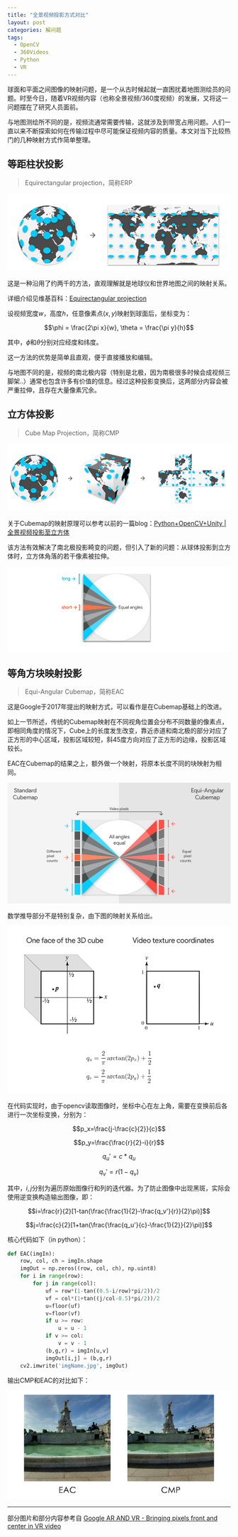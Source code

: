 ```yaml
---
title: "全景视频投影方式对比"
layout: post
categories: 解问题
tags:
  - OpenCV
  - 360Videos
  - Python
  - VR
---
```


球面和平面之间图像的映射问题，是一个从古时候起就一直困扰着地图测绘员的问题。时至今日，随着VR视频内容（也称全景视频/360度视频）的发展，又将这一问题摆在了研究人员面前。

与地图测绘所不同的是，视频流通常需要传输，这就涉及到带宽占用问题。人们一直以来不断探索如何在传输过程中尽可能保证视频内容的质量。本文对当下比较热门的几种映射方式作简单整理。

<!-- more -->

## 等距柱状投影

> Equirectangular projection，简称ERP

![](https://github.com/HusterHope/blogimage/raw/master/20190715-1.png)

这是一种沿用了约两千的方法，直观理解就是地球仪和世界地图之间的映射关系。

详细介绍见维基百科：[Equirectangular projection](<https://en.wikipedia.org/wiki/Equirectangular_projection>)

设视频宽度$w$，高度$h$，任意像素点$(x,y)$映射到球面后，坐标变为：

$$\phi = \frac{2\pi x}{w}, \theta = \frac{\pi y}{h}$$ 

其中，$\phi$和$\theta$分别对应经度和纬度。

这一方法的优势是简单且直观，便于直接播放和编辑。

与地图不同的是，视频的南北极内容（特别是北极，因为南极很多时候会成视频三脚架..）通常也包含许多有价值的信息。经过这种投影变换后，这两部分内容会被严重拉伸，且存在大量像素冗余。

## 立方体投影

> Cube Map Projection，简称CMP

![](https://github.com/HusterHope/blogimage/raw/master/20190715-2.png)

关于Cubemap的映射原理可以参考以前的一篇blog：[Python+OpenCV+Unity | 全景视频投影至立方体](<https://leohope.com/%E8%A7%A3%E9%97%AE%E9%A2%98/2017/12/14/P2Cube/>)

该方法有效解决了南北极投影畸变的问题，但引入了新的问题：从球体投影到立方体时，立方体角落的若干像素被拉伸。

![](https://github.com/HusterHope/blogimage/raw/master/20190715-3.png)

## 等角方块映射投影

> Equi-Angular Cubemap，简称EAC

这是Google于2017年提出的映射方式，可以看作是在Cubemap基础上的改进。

如上一节所述，传统的Cubemap映射在不同视角位置会分布不同数量的像素点，即相同角度的情况下，Cube上的长度发生改变，靠近赤道和南北极的部分对应了正方形的中心区域，投影区域较短，斜45度方向对应了正方形的边缘，投影区域较长。

EAC在Cubemap的结果之上，额外做一个映射，将原本长度不同的块映射为相同。

![](https://github.com/HusterHope/blogimage/raw/master/20190715-4.png)

数学推导部分不是特别复杂，由下图的映射关系给出。

![](https://github.com/HusterHope/blogimage/raw/master/20190715-5.png)

在代码实现时，由于opencv读取图像时，坐标中心在左上角，需要在变换前后各进行一次坐标变换，分别为：

$$p_x=\frac{j-\frac{c}{2}}{c}$$ 

$$p_y=\frac{\frac{r}{2}-i}{r}$$ 

$$q_u' = c*q_u$$ 

$$q_v'=r(1-q_v)$$ 

其中，$i,j$分别为遍历原始图像行和列的迭代器。为了防止图像中出现黑斑，实际会使用逆变换构造输出图像，即：

$$i=\frac{r}{2}[1-tan(\frac{\frac{1}{2}-\frac{q_v'}{r}}{2}\pi)]$$ 

$$j=\frac{c}{2}[1+tan(\frac{\frac{q_u'}{c}-\frac{1}{2}}{2}\pi)]$$ 

核心代码如下（in python）：

```python
def EAC(imgIn):
    row, col, ch = imgIn.shape
    imgOut = np.zeros((row, col, ch), np.uint8)
    for i in range(row):
        for j in range(col):
            uf = row*(1-tan((0.5-i/row)*pi/2))/2
            vf = col*(1+tan((j/col-0.5)*pi/2))/2
            u=floor(uf)
            v=floor(vf)
            if u >= row:
                u = u - 1
            if v >= col:
                v = v - 1
            (b,g,r) = imgIn[u,v]
            imgOut[i,j] = (b,g,r)
    cv2.imwrite('imgName.jpg', imgOut)

```

输出CMP和EAC的对比如下：

![](https://github.com/HusterHope/blogimage/raw/master/20190715-6.png)

---



部分图片和部分内容参考自 [Google AR AND VR - Bringing pixels front and center in VR video](https://blog.google/products/google-ar-vr/bringing-pixels-front-and-center-vr-video/)

